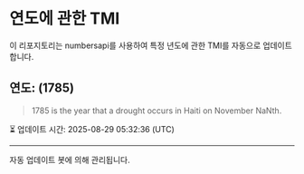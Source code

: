 
# 연도에 관한 TMI

이 리포지토리는 numbersapi를 사용하여 특정 년도에 관한 TMI를 자동으로 업데이트합니다.

## 연도: (1785)
> 1785 is the year that a drought occurs in Haiti on November NaNth.

⏳ 업데이트 시간: 2025-08-29 05:32:36 (UTC)

---
자동 업데이트 봇에 의해 관리됩니다.
